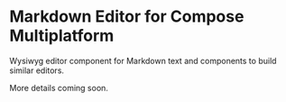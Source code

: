 # Markdown Editor for Compose Multiplatform

Wysiwyg editor component for Markdown text and components to build similar editors.

More details coming soon.
